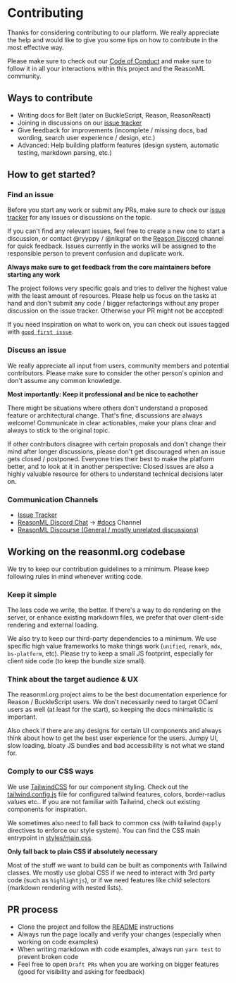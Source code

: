 # Contributing

Thanks for considering contributing to our platform. We really appreciate the help and would
like to give you some tips on how to contribute in the most effective way.

Please make sure to check out our [Code of Conduct](CODE_OF_CONDUCT.md) and
make sure to follow it in all your interactions within this project and the
ReasonML community.

## Ways to contribute

- Writing docs for Belt (later on BuckleScript, Reason, ReasonReact)
- Joining in discussions on our [issue tracker](https://github.com/reason-association/reasonml.org/issues)
- Give feedback for improvements (incomplete / missing docs, bad wording,
  search user experience / design, etc.)
- Advanced: Help building platform features (design system, automatic testing, markdown parsing, etc.)

## How to get started?

### Find an issue

Before you start any work or submit any PRs, make sure to check our [issue
tracker](https://github.com/reason-association/reasonml.org/issues) for any
issues or discussions on the topic.

If you can't find any relevant issues, feel free to create a new one to start
a discussion, or contact @ryyppy / @nikgraf on the [Reason
Discord](https://discord.gg/reasonml) channel for quick feedback. Issues
currently in the works will be assigned to the responsible person to prevent
confusion and duplicate work.

**Always make sure to get feedback from the core maintainers before starting any work**

The project follows very specific goals and tries to deliver the highest value
with the least amount of resources. Please help us focus on the tasks at hand
and don't submit any code / bigger refactorings without any proper discussion
on the issue tracker. Otherwise your PR might not be accepted! 

If you need inspiration on what to work on, you can check out issues tagged
with [`good first
issue`](https://github.com/reason-association/reasonml.org/issues?q=is%3Aissue+is%3Aopen+label%3A"good+first+issue").

### Discuss an issue

We really appreciate all input from users, community members and potential
contributors. Please make sure to consider the other person's opinion and
don't assume any common knowledge.

**Most importantly: Keep it professional and be nice to eachother**

There might be situations where others don't understand a proposed feature or
architectural change. That's fine, discussions are always welcome! Communicate
in clear actionables, make your plans clear and always to stick to the original
topic.

If other contributors disagree with certain proposals and don't change their
mind after longer discussions, please don't get discouraged when an issue gets
closed / postponed. Everyone tries their best to make the platform better, and
to look at it in another perspective: Closed issues are also a highly valuable
resource for others to understand technical decisions later on.

### Communication Channels

- [Issue Tracker](https://github.com/reason-association/reasonml.org/issues)
- [ReasonML Discord Chat](https://discord.gg/reasonml) -> [#docs](https://discord.gg/fscQAnj) Channel
- [ReasonML Discourse (General / mostly unrelated discussions)](https://reasonml.chat)

## Working on the reasonml.org codebase

We try to keep our contribution guidelines to a minimum. Please keep following
rules in mind whenever writing code.

### Keep it simple

The less code we write, the better. If there's a way to do rendering on the
server, or enhance existing markdown files, we prefer that over client-side
rendering and external loading.

We also try to keep our third-party dependencies to a minimum. We use specific
high value frameworks to make things work (`unified`, `remark`, `mdx`,
`bs-platform`, etc).  Please try to keep a small JS footprint, especially for
client side code (to keep the bundle size small).

### Think about the target audience & UX

The reasonml.org project aims to be the best documentation experience for
Reason / BuckleScript users. We don't necessarily need to target OCaml users as
well (at least for the start), so keeping the docs minimalistic is important.

Also check if there are any designs for certain UI components and always think
about how to get the best user experience for the users. Jumpy UI, slow
loading, bloaty JS bundles and bad accessibility is not what we stand for.

### Comply to our CSS ways

We use [TailwindCSS](https://tailwindcss.com) for our component styling. Check
out the [tailwind.config.js](tailwind.config.js) file for configured tailwind
features, colors, border-radius values etc..  If you are not familiar with
Tailwind, check out existing components for inspiration.

We sometimes also need to fall back to common css (with tailwind `@apply`
directives to enforce our style system). You can find the CSS main entrypoint
in [styles/main.css](styles/main.css).

**Only fall back to plain CSS if absolutely necessary**

Most of the stuff we want to build can be built as components with Tailwind
classes. We mostly use global CSS if we need to interact with 3rd party code
(such as `highlightjs`), or if we need features like child selectors (markdown
rendering with nested lists).

## PR process

- Clone the project and follow the [README](README.md) instructions
- Always run the page locally and verify your changes (especially when working on code examples)
- When writing markdown with code examples, always run `yarn test` to prevent broken code
- Feel free to open `Draft PRs` when you are working on bigger features (good
  for visibility and asking for feedback)
